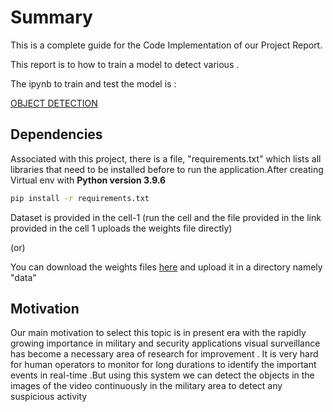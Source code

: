 # Summary

This is a complete guide for the Code Implementation of our Project Report.

This report is to how to train a model to detect various .

The ipynb to train and test the model is :

[OBJECT DETECTION](https://github.com/Sundar1872/Object-Detection/blob/main/Object%20Detection/Object-Detection.ipynb)


## Dependencies

Associated with this project, there is a file, "requirements.txt" which lists all libraries that need to be installed before to run the application.After creating Virtual env with **Python version 3.9.6**
```bash
pip install -r requirements.txt
```

Dataset is provided in the cell-1 (run the cell and the file provided in the link provided in the cell 1 uploads the weights file directly)

(or)

You can download the weights files [here](https://pjreddie.com/media/files/yolov3.weights) and upload it in a directory namely "data"


## Motivation

Our main motivation to select this topic is in present era with  the  rapidly  growing  importance  in  military  and  security  applications  visual  surveillance has  become  a  necessary  area  of  research for improvement . It   is very hard for human operators to monitor for long durations to identify the important events in real-time .But using this system we can detect the objects in the images of the video continuously in the military area to detect any suspicious activity